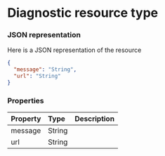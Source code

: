 # Diagnostic resource type



### JSON representation

Here is a JSON representation of the resource

```json
{
  "message": "String",
  "url": "String"
}

```
### Properties
| Property	   | Type	|Description|
|:---------------|:--------|:----------|
|message|String||
|url|String||

<!-- uuid: 4eb35c8b-cc74-4cb8-8e6c-a3aeae08854d
2015-10-09 18:31:36 UTC -->